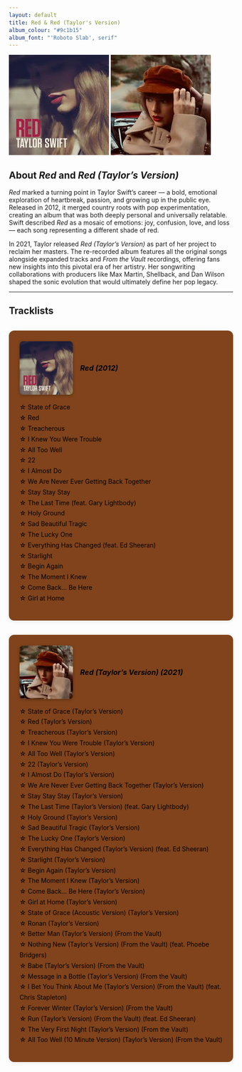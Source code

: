 ```yaml
--- 
layout: default
title: Red & Red (Taylor's Version)
album_colour: "#9c1b15"
album_font: "'Roboto Slab', serif"
---
```


![Red](../assets/images/red.jpg)
![Red TV album cover](../assets/images/red_tv.jpg)

## About *Red* and *Red (Taylor’s Version)*  

*Red* marked a turning point in Taylor Swift’s career — a bold, emotional exploration of heartbreak, passion, and growing up in the public eye. Released in 2012, it merged country roots with pop experimentation, creating an album that was both deeply personal and universally relatable. Swift described *Red* as a mosaic of emotions: joy, confusion, love, and loss — each song representing a different shade of red.  

In 2021, Taylor released *Red (Taylor’s Version)* as part of her project to reclaim her masters. The re-recorded album features all the original songs alongside expanded tracks and *From the Vault* recordings, offering fans new insights into this pivotal era of her artistry. Her songwriting collaborations with producers like Max Martin, Shellback, and Dan Wilson shaped the sonic evolution that would ultimately define her pop legacy.  

---

## Tracklists  

<div class="tracklist-container">
 
  <div class="tracklist">
    <div class="album-header">
   <img src="../assets/images/red.jpg" alt="Red album cover" class="mini-cover">
    <h3><em>Red (2012)</em></h3>
 </div>
    <ul>
       <li>State of Grace</li>
       <li>Red</li>
       <li>Treacherous</li>
       <li>I Knew You Were Trouble</li>
       <li>All Too Well</li>
       <li>22</li>
       <li>I Almost Do</li>
       <li>We Are Never Ever Getting Back Together</li>
       <li>Stay Stay Stay</li>
       <li>The Last Time (feat. Gary Lightbody)</li>
       <li>Holy Ground</li>
       <li>Sad Beautiful Tragic</li>
       <li>The Lucky One</li>
       <li>Everything Has Changed (feat. Ed Sheeran)</li>
       <li>Starlight</li>
       <li>Begin Again</li>
       <li>The Moment I Knew</li>
       <li>Come Back... Be Here</li>
       <li>Girl at Home</li>
    </ul>
  </div>

  <div class="tracklist">
  <div class="album-header">
  <img src="../assets/images/red_tv.jpg" alt="Red (Taylor's Version)" class="mini-cover">
    <h3><em>Red (Taylor’s Version) (2021)</em></h3>
  </div>
    <ul>
      <li>State of Grace (Taylor’s Version)</li>
      <li>Red (Taylor’s Version)</li>
      <li>Treacherous (Taylor’s Version)</li>
      <li>I Knew You Were Trouble (Taylor’s Version)</li>
      <li>All Too Well (Taylor’s Version)</li>
      <li>22 (Taylor’s Version)</li>
      <li>I Almost Do (Taylor’s Version)</li>
      <li>We Are Never Ever Getting Back Together (Taylor’s Version)</li>
      <li>Stay Stay Stay (Taylor’s Version)</li>
      <li>The Last Time (Taylor’s Version) (feat. Gary Lightbody)</li>
      <li>Holy Ground (Taylor’s Version)</li>
      <li>Sad Beautiful Tragic (Taylor’s Version)</li>
      <li>The Lucky One (Taylor’s Version)</li>
      <li>Everything Has Changed (Taylor’s Version) (feat. Ed Sheeran)</li>
      <li>Starlight (Taylor’s Version)</li>
      <li>Begin Again (Taylor’s Version)</li>
      <li>The Moment I Knew (Taylor’s Version)</li>
      <li>Come Back... Be Here (Taylor’s Version)</li>
      <li>Girl at Home (Taylor’s Version)</li>
      <li>State of Grace (Acoustic Version) (Taylor’s Version)</li>
      <li>Ronan (Taylor’s Version)</li>
      <li>Better Man (Taylor’s Version) (From the Vault)</li>
      <li>Nothing New (Taylor’s Version) (From the Vault) (feat. Phoebe Bridgers)</li>
      <li>Babe (Taylor’s Version) (From the Vault)</li>
      <li>Message in a Bottle (Taylor’s Version) (From the Vault)</li>
      <li>I Bet You Think About Me (Taylor’s Version) (From the Vault) (feat. Chris Stapleton)</li>
      <li>Forever Winter (Taylor’s Version) (From the Vault)</li>
      <li>Run (Taylor’s Version) (From the Vault) (feat. Ed Sheeran)</li>
      <li>The Very First Night (Taylor’s Version) (From the Vault)</li>
      <li>All Too Well (10 Minute Version) (Taylor’s Version) (From the Vault)</li>
    </ul>
  </div>
</div>


<style>
  .tracklist-container {
    display: flex;
    justify-content: space-between;
    flex-wrap: wrap;
    gap: 2rem;
    margin-top: 2rem;
  }
  
.tracklist {
  flex: 1;
  min-width: 300px;
  background-color: #80431b;
  padding: 1.5rem;
  border-radius: 12px;
  box-shadow: 0 2px 10px rgba(0,0,0,0.08);
}

 .album-header {
  display: flex;
  align-items: center;
  gap: 1rem;
  margin-bottom: 1rem;
}

.mini-cover {
  width: 120px;
  border-radius: 8px;
  box-shadow: 0 2px 6px rgba(0,0,0,0.25);
}

.tracklist h3 {
  margin: 0;
  color: #000;
  text-align: left;
}

.tracklist ul {
  list-style: none;
  padding-left: 0;
  line-height: 1.7;
  color: #000;
}

  .tracklist li::before {
    content: "☆ ";
    color: #000;
  }
</style>
